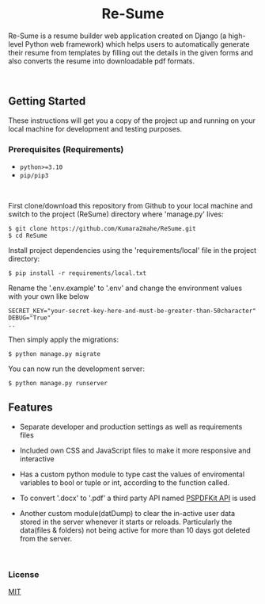 ###
<h1 align="center">Re-Sume</h1>

Re-Sume is a resume builder web application created on Django (a high-level Python web framework) which helps users to automatically generate their resume from templates by filling out the details in the given forms and also converts the resume into downloadable pdf formats.

<br>

## Getting Started
<p>These instructions will get you a copy of the project up and running on your local machine for development and testing purposes.</p>

### Prerequisites (Requirements)

- `python>=3.10`
- `pip/pip3`

<br>

First clone/download this repository from Github to your local machine and switch to the project (ReSume) directory where 'manage.py' lives:

    $ git clone https://github.com/Kumara2mahe/ReSume.git
    $ cd ReSume

    
Install project dependencies using the 'requirements/local' file in the project directory:

    $ pip install -r requirements/local.txt


Rename the '.env.example' to '.env' and change the environment values with your own like below

    SECRET_KEY="your-secret-key-here-and-must-be-greater-than-50character"
    DEBUG="True"
    ..
    
    
Then simply apply the migrations:

    $ python manage.py migrate
    

You can now run the development server:

    $ python manage.py runserver


## Features

- Separate developer and production settings as well as requirements files

- Included own CSS and JavaScript files to make it more responsive and interactive

- Has a custom python module to type cast the values of enviromental variables to bool or tuple or int, according to the function called.

- To convert '.docx' to '.pdf' a third party API named [PSPDFKit API](https://pspdfkit.com/api/) is used

- Another custom module(datDump) to clear the in-active user data stored in the server whenever it starts or reloads. Particularly the data(files & folders) not being active for more than 10 days got deleted from the server.

<br>

### License
[MIT](https://choosealicense.com/licenses/mit/)